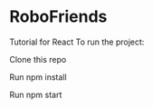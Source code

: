 # RoboFriends

Tutorial for React To run the project:

Clone this repo

Run npm install

Run npm start
